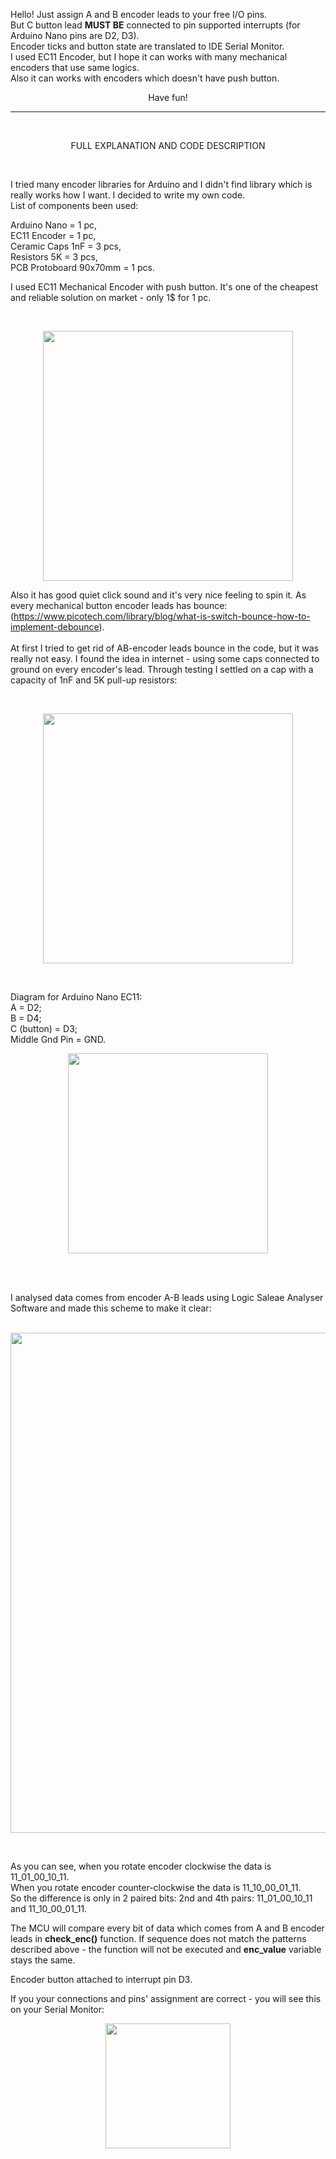 Hello! Just assign A and B encoder leads to your free I/O pins.  <br/>
But C button lead **MUST BE** connected to pin supported interrupts (for Arduino Nano pins are D2, D3). <br/>
Encoder ticks and button state are translated to IDE Serial Monitor. <br/>
I used EC11 Encoder, but I hope it can works with many mechanical encoders that use same logics. <br/>
Also it can works with encoders which doesn't have push button.
<p align="center">
Have fun! 
</p>

<hr>
<br/>

<p align="center">
FULL EXPLANATION AND CODE DESCRIPTION
</p>

<br/>

I tried many encoder libraries for Arduino and I didn't find library which is really works how I want. I decided to write my own code. <br/>
List of components been used: 

Arduino Nano = 1 pc,            <br/>
EC11 Encoder = 1 pc,            <br/>
Ceramic Caps 1nF = 3 pcs,       <br/>
Resistors 5K = 3 pcs,           <br/>
PCB Protoboard 90x70mm = 1 pcs. <br/>

I used EC11 Mechanical Encoder with push button. It's one of the cheapest and reliable solution on market - only 1$ for 1 pc.  

<br/>
<p align="center">
<img src="https://github.com/user-attachments/assets/ee62ad6e-cf64-40ab-ba48-58848bedf7d2" width="400">
</p>

Also it has good quiet click sound and it's very nice feeling to spin it.
As every mechanical button encoder leads has bounce: <br/>
(https://www.picotech.com/library/blog/what-is-switch-bounce-how-to-implement-debounce). <br/> <br/>
At first I tried to get rid of AB-encoder leads bounce in the code, but it was really not easy.
I found the idea in internet - using some caps connected to ground on every encoder's lead.
Through testing I settled on a cap with a capacity of 1nF and 5K pull-up resistors: <br/>

<br/>
<p align="center">
<img src="https://github.com/user-attachments/assets/7a107446-8240-4e42-a7ca-a2277a24f916" width="400">
</p>
<br/>

Diagram for Arduino Nano EC11: <br/>
A = D2; <br/>
B = D4; <br/>
C (button) = D3; <br/>
Middle Gnd Pin = GND. <br/>

<p align="center">
<img src="https://github.com/user-attachments/assets/7b78ef99-b868-441d-bdd0-337699783461" width="320">
</p>

<br/>
<br/>

I analysed data comes from encoder A-B leads using Logic Saleae Analyser Software and made this scheme to make it clear:
<br/>
<br/>

<p align="center">
<img src="https://github.com/user-attachments/assets/61c09b7a-e4a7-45c8-9834-b56f862389fa" width="800">
</p>
<br/>

As you can see, when you rotate encoder clockwise the data is 11_01_00_10_11. <br/>
When you rotate encoder counter-clockwise the data is 11_10_00_01_11. <br/>
So the difference is only in 2 paired bits: 2nd and 4th pairs: 11_01_00_10_11 and 11_10_00_01_11. <br/>

The MCU will compare every bit of data which comes from A and B encoder leads in **check_enc()** function. If sequence does not match the patterns described above - the function will not be executed and **enc_value** variable stays the same. <br/>

Encoder button attached to interrupt pin D3.

If you your connections and pins' assignment are correct - you will see this on your Serial Monitor:

<p align="center">
<img src="https://github.com/user-attachments/assets/690fe00f-04c6-44f0-ac98-52990ef6477c" width="200">
</p>






